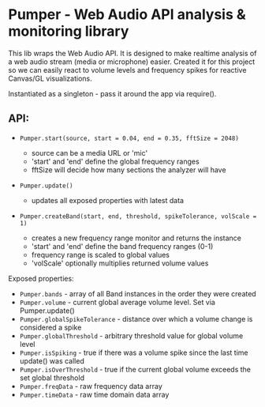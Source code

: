 # Pumper - Web Audio API analysis & monitoring library

This lib wraps the Web Audio API.  It is designed to make realtime analysis of
a web audio stream (media or microphone) easier. Created it for this project so
we can easily react to volume levels and frequency spikes for reactive Canvas/GL
visualizations.

Instantiated as a singleton - pass it around the app via require().

## API:
- `Pumper.start(source, start = 0.04, end = 0.35, fftSize = 2048)`
     - source can be a media URL or 'mic'
     - 'start' and 'end' define the global frequency ranges
     - fftSize will decide how many sections the analyzer will have

- `Pumper.update()`
     - updates all exposed properties with latest data

- `Pumper.createBand(start, end, threshold, spikeTolerance, volScale = 1)`
     - creates a new frequency range monitor and returns the instance
     - 'start' and 'end' define the band frequency ranges (0-1)
     - frequency range is scaled to global values
     - 'volScale' optionally multiplies returned volume values

Exposed properties:
- `Pumper.bands` - array of all Band instances in the order they were created
- `Pumper.volume` - current global average volume level. Set via Pumper.update()
- `Pumper.globalSpikeTolerance` - distance over which a volume change is considered a spike
- `Pumper.globalThreshold` - arbitrary threshold value for global volume level
- `Pumper.isSpiking` - true if there was a volume spike since the last time update() was called
- `Pumper.isOverThreshold` - true if the current global volume exceeds the set global threshold
- `Pumper.freqData` - raw frequency data array
- `Pumper.timeData` - raw time domain data array
